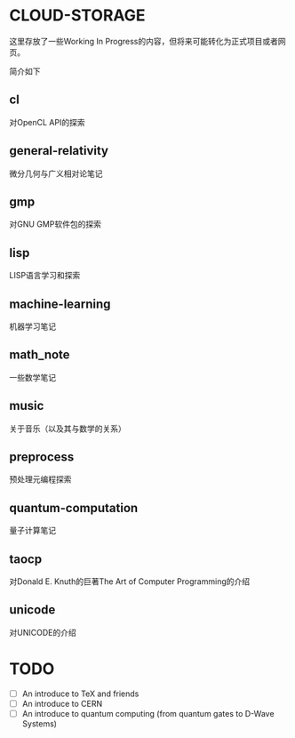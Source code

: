 CLOUD-STORAGE
=============

这里存放了一些Working In Progress的内容，但将来可能转化为正式项目或者网页。

简介如下

cl
--

对OpenCL API的探索

general-relativity
------------------

微分几何与广义相对论笔记

gmp
---

对GNU GMP软件包的探索

lisp
----

LISP语言学习和探索

machine-learning
----------------

机器学习笔记

math_note
---------

一些数学笔记

music
-----

关于音乐（以及其与数学的关系）

preprocess
----------

预处理元编程探索

quantum-computation
-------------------

量子计算笔记

taocp
-----

对Donald E. Knuth的巨著The Art of Computer Programming的介绍

unicode
-------

对UNICODE的介绍


TODO
====

- [ ] An introduce to TeX and friends
- [ ] An introduce to CERN
- [ ] An introduce to quantum computing (from quantum gates to D-Wave Systems)
